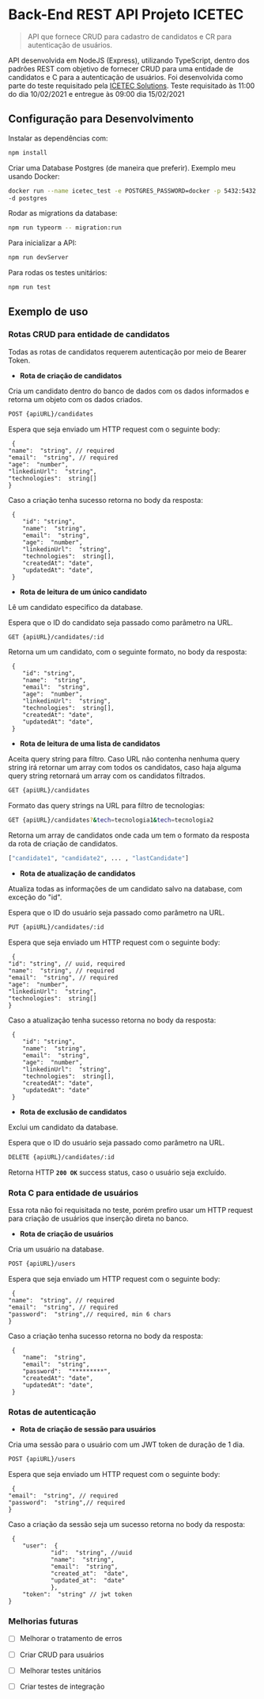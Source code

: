 ﻿# Back-End REST API Projeto ICETEC
> API que fornece CRUD para cadastro de candidatos e CR para autenticação de usuários.

API desenvolvida em NodeJS (Express), utilizando TypeScript, dentro dos padrões REST com objetivo de fornecer CRUD para uma entidade de candidatos e C para a autenticação de usuários. 
Foi desenvolvida como parte do teste requisitado pela [ICETEC Solutions](https://icetecsolutions.com.br). Teste requisitado às 11:00 do dia 10/02/2021 e entregue às 09:00 dia 15/02/2021


## Configuração para Desenvolvimento
Instalar as dependências com:
```sh
npm install 
```
Criar uma Database Postgres (de maneira que preferir). 
Exemplo meu usando Docker:
```sh
docker run --name icetec_test -e POSTGRES_PASSWORD=docker -p 5432:5432 
-d postgres
```
Rodar as migrations da database:
```sh
npm run typeorm -- migration:run
```

Para inicializar a API:
```sh
npm run devServer
```
Para rodas os testes unitários:
```sh
npm run test
```
## Exemplo de uso

### Rotas CRUD para entidade de candidatos

Todas as rotas de candidatos requerem autenticação por meio de Bearer Token.

* **Rota de criação de candidatos**

Cria um candidato dentro do banco de dados com os dados informados e retorna um objeto com os dados criados.
```sh
POST {apiURL}/candidates
```
 Espera que seja enviado um HTTP request com o seguinte body:

     {
    "name":  "string", // required
    "email":  "string", // required
    "age":  "number",
    "linkedinUrl":  "string",
    "technologies":  string[]
    }
 Caso a criação tenha sucesso retorna no body da resposta:

     {
    	"id": "string", 
        "name":  "string",
        "email":  "string",
        "age":  "number",
        "linkedinUrl":  "string",
        "technologies":  string[],
        "createdAt": "date",
        "updatedAt": "date",
     }
* **Rota de leitura de um único candidato**

Lê um candidato especifico da database.

Espera que o ID do candidato seja passado como parâmetro na URL.
```sh
GET {apiURL}/candidates/:id
```
 Retorna um um candidato, com o seguinte formato, no body da resposta:

     {
    	"id": "string", 
        "name":  "string",
        "email":  "string",
        "age":  "number",
        "linkedinUrl":  "string",
        "technologies":  string[],
        "createdAt": "date",
        "updatedAt": "date",
     }
* **Rota de leitura de uma lista de candidatos**

Aceita query string para filtro. Caso URL não contenha nenhuma query string irá retornar um array com todos os candidatos, caso haja alguma query string retornará um array com os candidatos filtrados.
```sh
GET {apiURL}/candidates
```
Formato das query strings na URL para filtro de tecnologias:
```sh
GET {apiURL}/candidates?&tech=tecnologia1&tech=tecnologia2
```
Retorna um array de candidatos onde cada um tem o formato da resposta da rota de criação de candidatos.
```sh
["candidate1", "candidate2", ... , "lastCandidate"] 
```
* **Rota de atualização de candidatos**

Atualiza todas as informações de um candidato salvo na database, com exceção do "id". 

Espera que o ID do usuário seja passado como parâmetro na URL.
```sh
PUT {apiURL}/candidates/:id
```
Espera que seja enviado um HTTP request com o seguinte body:

     {
    "id": "string", // uuid, required
    "name":  "string", // required
    "email":  "string", // required
    "age":  "number",
    "linkedinUrl":  "string",
    "technologies":  string[]
    }
 Caso a atualização tenha sucesso retorna no body da resposta:

     {
    	"id": "string",
        "name":  "string",
        "email":  "string",
        "age":  "number",
        "linkedinUrl":  "string",
        "technologies":  string[],
        "createdAt": "date",
        "updatedAt": "date"
     }
* **Rota de exclusão de candidatos**

Exclui um candidato da database.

Espera que o ID do usuário seja passado como parâmetro na URL.
```sh
DELETE {apiURL}/candidates/:id
```
Retorna HTTP **`200 OK`** success status, caso o usuário seja excluído.

### Rota C para entidade de usuários

Essa rota não foi requisitada no teste, porém prefiro usar um HTTP request para criação de usuários que inserção direta no banco.

* **Rota de criação de usuários**

Cria um usuário na database.

```sh
POST {apiURL}/users
```
 Espera que seja enviado um HTTP request com o seguinte body:

     {
    "name":  "string", // required
    "email":  "string", // required
    "password":  "string",// required, min 6 chars
    }
 Caso a criação tenha sucesso retorna no body da resposta:

     {
        "name":  "string",
        "email":  "string",
        "password":  "*********",
        "createdAt": "date",
        "updatedAt": "date",
     }

### Rotas de autenticação
* **Rota de criação de sessão para usuários**

Cria uma sessão para o usuário com um JWT token de duração de 1 dia.
```sh
POST {apiURL}/users
```
Espera que seja enviado um HTTP request com o seguinte body:

     {
    "email":  "string", // required
    "password":  "string",// required
    }
 Caso a criação da sessão seja um sucesso retorna no body da resposta:
 

     {
	    "user":  {
			    "id":  "string", //uuid
			    "name":  "string",
			    "email":  "string",
				"created_at":  "date",
			    "updated_at":  "date"
			    },
	    "token":  "string" // jwt token
    }
### Melhorias futuras
 - [ ] Melhorar o tratamento de erros
 - [ ] Criar CRUD para usuários
 - [ ] Melhorar testes unitários  
 - [ ] Criar testes de integração

